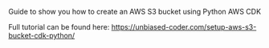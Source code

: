 Guide to show you how to create an AWS S3 bucket using Python AWS CDK

Full tutorial can be found here:
https://unbiased-coder.com/setup-aws-s3-bucket-cdk-python/
